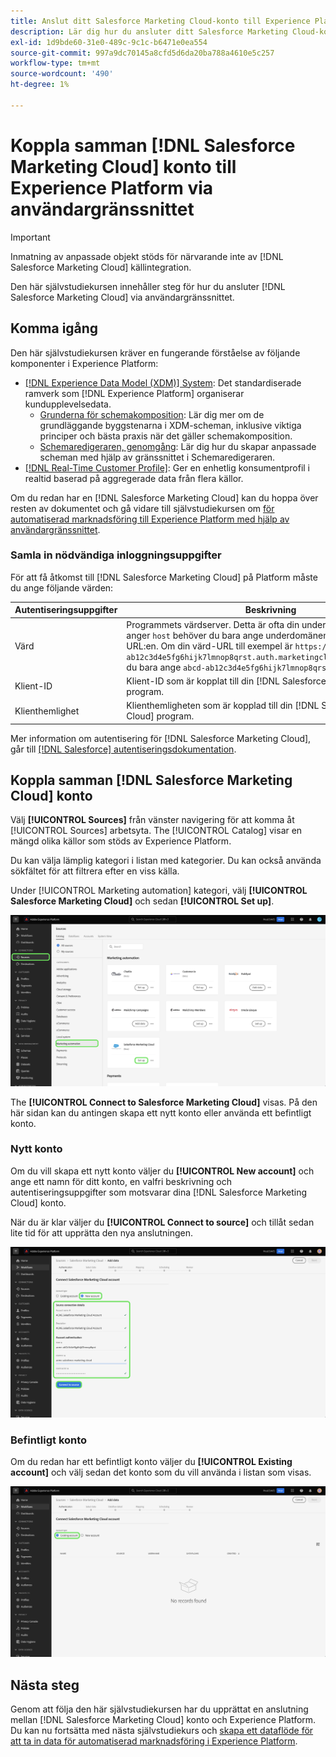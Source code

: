 ```yaml
---
title: Anslut ditt Salesforce Marketing Cloud-konto till Experience Platform via användargränssnittet
description: Lär dig hur du ansluter ditt Salesforce Marketing Cloud-konto till Experience Platform via användargränssnittet.
exl-id: 1d9bde60-31e0-489c-9c1c-b6471e0ea554
source-git-commit: 997a9dc70145a8cfd5d6da20ba788a4610e5c257
workflow-type: tm+mt
source-wordcount: '490'
ht-degree: 1%

---
```


# Koppla samman [!DNL Salesforce Marketing Cloud] konto till Experience Platform via användargränssnittet

>[!IMPORTANT]
>
>Inmatning av anpassade objekt stöds för närvarande inte av [!DNL Salesforce Marketing Cloud] källintegration.


Den här självstudiekursen innehåller steg för hur du ansluter [!DNL Salesforce Marketing Cloud] via användargränssnittet.

## Komma igång

Den här självstudiekursen kräver en fungerande förståelse av följande komponenter i Experience Platform:

* [[!DNL Experience Data Model (XDM)] System](../../../../../xdm/home.md): Det standardiserade ramverk som [!DNL Experience Platform] organiserar kundupplevelsedata.
   * [Grunderna för schemakomposition](../../../../../xdm/schema/composition.md): Lär dig mer om de grundläggande byggstenarna i XDM-scheman, inklusive viktiga principer och bästa praxis när det gäller schemakomposition.
   * [Schemaredigeraren, genomgång](../../../../../xdm/tutorials/create-schema-ui.md): Lär dig hur du skapar anpassade scheman med hjälp av gränssnittet i Schemaredigeraren.
* [[!DNL Real-Time Customer Profile]](../../../../../profile/home.md): Ger en enhetlig konsumentprofil i realtid baserad på aggregerade data från flera källor.

Om du redan har en [!DNL Salesforce Marketing Cloud] kan du hoppa över resten av dokumentet och gå vidare till självstudiekursen om [för automatiserad marknadsföring till Experience Platform med hjälp av användargränssnittet](../../dataflow/marketing-automation.md).

### Samla in nödvändiga inloggningsuppgifter

För att få åtkomst till [!DNL Salesforce Marketing Cloud] på Platform måste du ange följande värden:

| Autentiseringsuppgifter | Beskrivning |
| ---------- | ----------- |
| Värd | Programmets värdserver. Detta är ofta din underdomän. **Obs!** När du anger `host` behöver du bara ange underdomänen och inte hela URL:en. Om din värd-URL till exempel är `https://abcd-ab12c3d4e5fg6hijk7lmnop8qrst.auth.marketingcloudapis.com/`behöver du bara ange `abcd-ab12c3d4e5fg6hijk7lmnop8qrst` som värdvärde. |
| Klient-ID | Klient-ID som är kopplat till din [!DNL Salesforce Marketing Cloud] program. |
| Klienthemlighet | Klienthemligheten som är kopplad till din [!DNL Salesforce Marketing Cloud] program. |

Mer information om autentisering för [!DNL Salesforce Marketing Cloud], går till [[!DNL Salesforce] autentiseringsdokumentation](https://developer.salesforce.com/docs/atlas.en-us.mc-apis.meta/mc-apis/authentication.htm).

## Koppla samman [!DNL Salesforce Marketing Cloud] konto

Välj **[!UICONTROL Sources]** från vänster navigering för att komma åt [!UICONTROL Sources] arbetsyta. The [!UICONTROL Catalog] visar en mängd olika källor som stöds av Experience Platform.

Du kan välja lämplig kategori i listan med kategorier. Du kan också använda sökfältet för att filtrera efter en viss källa.

Under [!UICONTROL Marketing automation] kategori, välj **[!UICONTROL Salesforce Marketing Cloud]** och sedan **[!UICONTROL Set up]**.

![Källkatalogen med Salesforce Marketing Cloud-källan markerad.](../../../../images/tutorials/create/salesforce-marketing-cloud/catalog.png)

The **[!UICONTROL Connect to Salesforce Marketing Cloud]** visas. På den här sidan kan du antingen skapa ett nytt konto eller använda ett befintligt konto.

### Nytt konto

Om du vill skapa ett nytt konto väljer du **[!UICONTROL New account]** och ange ett namn för ditt konto, en valfri beskrivning och autentiseringsuppgifter som motsvarar dina [!DNL Salesforce Marketing Cloud] konto.

När du är klar väljer du **[!UICONTROL Connect to source]** och tillåt sedan lite tid för att upprätta den nya anslutningen.

![Det nya kontogränssnittet där du kan autentisera ett nytt konto för Salesforce Marketing Cloud.](../../../../images/tutorials/create/salesforce-marketing-cloud/new.png)

### Befintligt konto

Om du redan har ett befintligt konto väljer du **[!UICONTROL Existing account]** och välj sedan det konto som du vill använda i listan som visas.

![Det befintliga kontogränssnittet där du kan välja från en lista med befintliga Salesforce Marketing Cloud-konton.](../../../../images/tutorials/create/salesforce-marketing-cloud/existing.png)

## Nästa steg

Genom att följa den här självstudiekursen har du upprättat en anslutning mellan [!DNL Salesforce Marketing Cloud] konto och Experience Platform. Du kan nu fortsätta med nästa självstudiekurs och [skapa ett dataflöde för att ta in data för automatiserad marknadsföring i Experience Platform](../../dataflow/marketing-automation.md).

